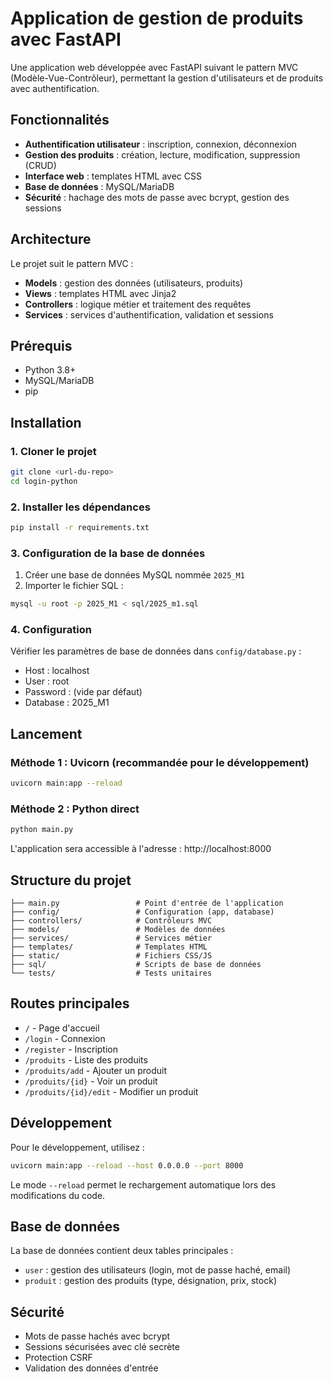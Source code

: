 # Application de gestion de produits avec FastAPI

Une application web développée avec FastAPI suivant le pattern MVC (Modèle-Vue-Contrôleur), permettant la gestion d'utilisateurs et de produits avec authentification.

## Fonctionnalités

- **Authentification utilisateur** : inscription, connexion, déconnexion
- **Gestion des produits** : création, lecture, modification, suppression (CRUD)
- **Interface web** : templates HTML avec CSS
- **Base de données** : MySQL/MariaDB
- **Sécurité** : hachage des mots de passe avec bcrypt, gestion des sessions

## Architecture

Le projet suit le pattern MVC :
- **Models** : gestion des données (utilisateurs, produits)
- **Views** : templates HTML avec Jinja2
- **Controllers** : logique métier et traitement des requêtes
- **Services** : services d'authentification, validation et sessions

## Prérequis

- Python 3.8+
- MySQL/MariaDB
- pip

## Installation

### 1. Cloner le projet

```bash
git clone <url-du-repo>
cd login-python
```

### 2. Installer les dépendances

```bash
pip install -r requirements.txt
```

### 3. Configuration de la base de données

1. Créer une base de données MySQL nommée `2025_M1`
2. Importer le fichier SQL :

```bash
mysql -u root -p 2025_M1 < sql/2025_m1.sql
```

### 4. Configuration

Vérifier les paramètres de base de données dans `config/database.py` :
- Host : localhost
- User : root
- Password : (vide par défaut)
- Database : 2025_M1

## Lancement

### Méthode 1 : Uvicorn (recommandée pour le développement)

```bash
uvicorn main:app --reload
```

### Méthode 2 : Python direct

```bash
python main.py
```

L'application sera accessible à l'adresse : http://localhost:8000

## Structure du projet

```
├── main.py                 # Point d'entrée de l'application
├── config/                 # Configuration (app, database)
├── controllers/            # Contrôleurs MVC
├── models/                 # Modèles de données
├── services/               # Services métier
├── templates/              # Templates HTML
├── static/                 # Fichiers CSS/JS
├── sql/                    # Scripts de base de données
└── tests/                  # Tests unitaires
```

## Routes principales

- `/` - Page d'accueil
- `/login` - Connexion
- `/register` - Inscription
- `/produits` - Liste des produits
- `/produits/add` - Ajouter un produit
- `/produits/{id}` - Voir un produit
- `/produits/{id}/edit` - Modifier un produit

## Développement

Pour le développement, utilisez :

```bash
uvicorn main:app --reload --host 0.0.0.0 --port 8000
```

Le mode `--reload` permet le rechargement automatique lors des modifications du code.

## Base de données

La base de données contient deux tables principales :
- `user` : gestion des utilisateurs (login, mot de passe haché, email)
- `produit` : gestion des produits (type, désignation, prix, stock)

## Sécurité

- Mots de passe hachés avec bcrypt
- Sessions sécurisées avec clé secrète
- Protection CSRF
- Validation des données d'entrée